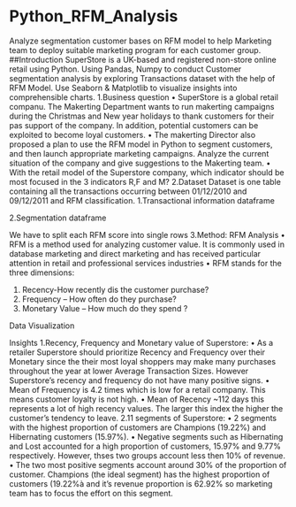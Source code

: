 # Python_RFM_Analysis
Analyze segmentation customer bases on RFM model to help Marketing team to deploy suitable marketing program for each customer group.
##Introduction
SuperStore is a UK-based and registered non-store online retail using Python. Using Pandas, Numpy to conduct Customer segmentation analysis by exploring Transactions dataset with the help of RFM Model. Use Seaborn & Matplotlib to visualize insights into comprehensible charts.
1.Business question
•	SuperStore is a global retail companu. The Makerting Department wants to run makerting campaigns during the Christmas and New year holidays to thank customers for their pas support of the company. In addition, potential customers can be exploited to become loyal customers.
•	The makerting Director also proposed a plan to use the RFM model in Python to segment customers, and then launch appropriate marketing campaigns. Analyze the current situation of the company  and give suggestions to the Makerting team.
•	With the retail model of the Superstore company, which indicator should be most focused in the 3 indicators R,F and M?
2.Dataset
Dataset  is one table containing all the transactions occurring between 01/12/2010 and 09/12/2011 and RFM classification.
1.Transactional information dataframe
 
2.Segmentation dataframe
 
We have to split each RFM score into single rows
3.Method: RFM Analysis
•	RFM is a method used for analyzing customer value. It is commonly used in database marketing and direct marketing and has received particular attention in retail and professional services industries
•	RFM stands for the three dimensions:
1.	Recency-How recently dis the customer purchase?
2.	Frequency – How often do they purchase?
3.	Monetary Value – How much do they spend ?

Data Visualization
 



 


Insights
1.Recency, Frequency and Monetary value of Superstore:
•	As a retailer Superstore should prioritize Recency and Frequency over their Monetary since the  their most loyal shoppers may make many purchases throughout the year at lower Average Transaction Sizes. However Superstore’s recency and frequency do not have many positive signs.
•	Mean of Frequency is 4.2 times which is low for a retail company. This means customer loyalty is not high.
•	Mean of Recency ~112 days this represents a lot of high recency values. The larger this index the higher the customer’s tendency to leave.
2.11 segments of Superstore:
•	2 segments with the highest proportion of customers are Champions (19.22%) and Hibernating customers (15.97%).
•	Negative segments such as Hibernating and Lost accounted for a high proportion of customers, 15.97% and 9.77% respectively. However, thses two groups account less then 10% of revenue.
•	The two most positive segments account around 30% of the proportion of customer. Champions (the ideal segment) has the highest proportion of customers (19.22%à and it’s revenue proportion is 62.92% so marketing team has to focus the effort on this segment.
